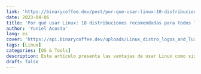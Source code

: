 ```yaml
---
link: 'https://binarycoffee.dev/post/por-que-usar-linux-10-distribuciones-recomendadas-para-todos-los-usuariosougyn'
date: 2023-04-06
title: 'Por qué usar Linux: 10 distribuciones recomendadas para todos los usuarios.'
author: 'Yuniel Acosta'
lang: es
cover: 'https://api.binarycoffee.dev/uploads/Linux_distro_logos_and_Tux_8f832d7cbc.png'
tags: [Linux]
categories: [OS & Tools]
description: Este artículo presenta las ventajas de usar Linux como sistema operativo, incluyendo su estabilidad, seguridad, personalización y disponibilidad de software gratuito. Además, se presentan 10 distribuciones de Linux recomendadas, cada una con sus propias fortalezas y debilidades para diferentes necesidades de los usuarios.
draft: false
---
```

